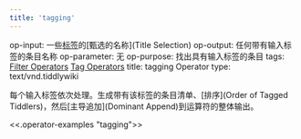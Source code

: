 ```yaml
---
title: 'tagging'
---
```


op-input: 一些[标签](Tagging)的[甄选的名称](Title Selection)
op-output: 任何带有输入标签的条目名称
op-parameter: 无
op-purpose: 找出具有输入标签的条目
tags: [Filter Operators](#Filter%20Operators) [Tag Operators](#Tag%20Operators)
title: tagging Operator
type: text/vnd.tiddlywiki

每个输入标签依次处理。生成带有该标签的条目清单、[排序](Order of Tagged Tiddlers)，然后[主导追加](Dominant Append)到运算符的整体输出。

<<.operator-examples "tagging">>
